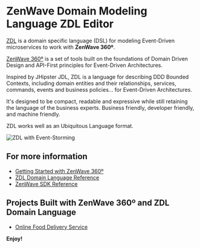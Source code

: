 # ZenWave Domain Modeling Language ZDL Editor

[ZDL](https://www.zenwave360.io/docs/event-driven-design/zenwave-domain-language) is a domain specific language (DSL) for modeling Event-Driven microservices to work with **ZenWave 360º**.

[ZenWave 360º](https://www.zenwave360.io/) is a set of tools built on the foundations of Domain Driven Design and API-First principles for Event-Driven Architectures.

Inspired by JHipster JDL, ZDL is a language for describing DDD Bounded Contexts, including domain entities and their relationships, services, commands, events and business policies... for Event-Driven Architectures.

It's designed to be compact, readable and expressive while still retaining the language of the business experts. Business friendly, developer friendly, and machine friendly.

ZDL works well as an Ubiquitous Language format.

![ZDL with Event-Storming](https://www.zenwave360.io/resources/EventStorming-ZDL-Mapping.png)

## For more information

* [Getting Started with ZenWave 360º](https://www.zenwave360.io/docs/getting-started/)
* [ZDL Domain Language Reference](https://www.zenwave360.io/docs/event-driven-design/zenwave-domain-language)
* [ZenWave SDK Reference](https://www.zenwave360.io/docs/zenwave-sdk)

## Projects Built with ZenWave 360º and ZDL Domain Language

* [Online Food Delivery Service](https://edalearn.github.io/EDAProjects/OnlineFoodDelivery)

**Enjoy!**
